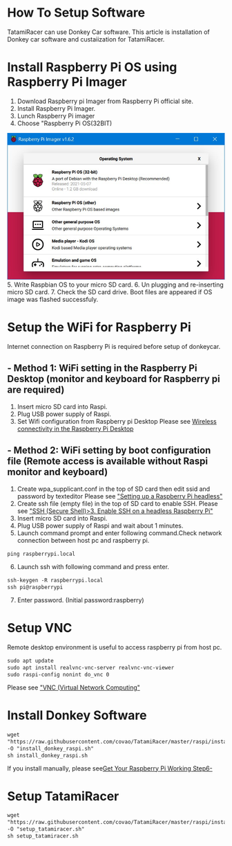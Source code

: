 # How To Setup Software

TatamiRacer can use Donkey Car software.
This article is installation of Donkey car software and custaiization for TatamiRacer.

# Install Raspberry Pi OS using Raspberry Pi Imager
1. Download Raspberry pi Imager from Raspberry Pi official site.
2. Install Raspberry Pi Imager.
3. Lunch Raspberry Pi imager
4. Choose "Raspberry Pi OS(32BIT)
<img src="../img/RaspberryPiImager.jpg" alt="" title="" width="640" height="">  
5. Write Raspbian OS to your micro SD card. 
6. Un plugging and re-inserting micro SD card.
7. Check the SD card drive. Boot files are appeared if OS image was flashed successfuly.

# Setup the WiFi for Raspberry Pi
Internet connection on Raspberry Pi is required before setup of donkeycar.
## - Method 1: WiFi setting in the Raspberry Pi Desktop (monitor and keyboard for Raspberry pi are required)
1. Insert micro SD card into Raspi.
2. Plug USB power supply of Raspi.
3.  Set Wifi configuration from Raspberry pi Desktop 
 Please see [Wireless connectivity in the Raspberry Pi Desktop](https://bwww.raspberrypi.org/documentation/configuration/wireless/desktop.md)
## - Method 2: WiFi setting by boot configuration file (Remote access is available without Raspi monitor and keyboard) 
1. Create wpa_supplicant.conf in the top of SD card then edit ssid and password by texteditor
 Please see ["Setting up a Raspberry Pi headless"](https://docs.donkeycar.com/guide/robot_sbc/setup_raspberry_pi/)
2. Create ssh file (empty file) in the top of SD card to enable SSH.
 Please see ["SSH (Secure Shell)>3. Enable SSH on a headless Raspberry Pi"](https://www.raspberrypi.org/documentation/remote-access/ssh/)
3. Insert micro SD card into Raspi.
4. Plug USB power supply of Raspi and wait about 1 minutes.
5. Launch command prompt and enter following command.Check network connection between host pc and raspberry pi.
 ~~~
 ping raspberrypi.local
~~~
6. Launch ssh with following command and press enter.
~~~
ssh-keygen -R raspberrypi.local
ssh pi@raspberrypi
~~~
7. Enter password. (Initial password:raspberry)

# Setup VNC
Remote desktop environment is useful to access raspberry pi from host pc. 
~~~
sudo apt update
sudo apt install realvnc-vnc-server realvnc-vnc-viewer
sudo raspi-config nonint do_vnc 0
~~~
Please see ["VNC (Virtual Network Computing"](https://www.raspberrypi.org/documentation/remote-access/vnc/)

# Install Donkey Software
~~~
wget "https://raw.githubusercontent.com/covao/TatamiRacer/master/raspi/install/install_donkey_raspi.sh" -O "install_donkey_raspi.sh"
sh install_donkey_raspi.sh
~~~
If you install manually, please see[Get Your Raspberry Pi Working Step6-](https://docs.donkeycar.com/guide/robot_sbc/setup_raspberry_pi/#step-6-update-and-upgrade)

# Setup TatamiRacer
~~~
wget "https://raw.githubusercontent.com/covao/TatamiRacer/master/raspi/install/setup_tatamiracer.sh" -O "setup_tatamiracer.sh"
sh setup_tatamiracer.sh
~~~

